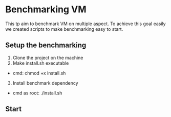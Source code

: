 # Benchmarking VM

This tp aim to benchmark VM on multiple aspect. To achieve this goal easily
we created scripts to make benchmarking easy to start.

## Setup the benchmarking

1. Clone the project on the machine 
2. Make install.sh executable 
* cmd: chmod +x install.sh
3. Install benchmark dependency
* cmd as root: ./install.sh


## Start 


